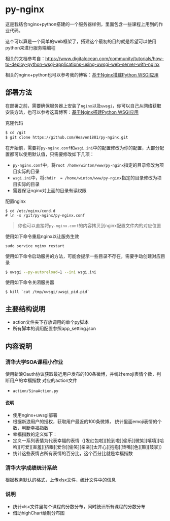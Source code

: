 # py-nginx
这是我结合nginx+python搭建的一个服务器样例，里面包含一些课程上用到的作业代码。

这个可以算是一个简单的web框架了，搭建这个最初的目的就是希望可以使用python来进行服务端编程

相关的文档参考自：https://www.digitalocean.com/community/tutorials/how-to-deploy-python-wsgi-applications-using-uwsgi-web-server-with-nginx

相关的nginx+python也可以参考我的博客：[基于Nginx搭建Python WSGI应用](http://heaven1881.github.io/2016/05/25/nginx-python/)

## 部署方法
在部署之前，需要确保服务器上安装了`nginx`以及`uwsgi`，你可以自己从网络获取安装方法，也可以参考这篇博客：[基于Nginx搭建Python WSGI应用](http://heaven1881.github.io/2016/05/25/nginx-python/)

克隆代码
```bash
$ cd /git
$ git clone https://github.com/Heaven1881/py-nginx.git
```
在开始前，需要将`py-nginx.conf`和`wsgi.ini`中的配置修改为你的配置，大部分配置都可以使用默认值，只需要修改如下几项：
- `py-nginx.conf`中，将`root /homw/winton/www/py-nginx`指定的目录修改为项目实际的目录
- `wsgi.ini`中，将`chdir  = /home/winton/www/py-nginx`指定的目录修改为项目实际的目录
- 需要保证nginx对上面的目录有读权限

配置nginx
```
$ cd /etc/nginx/cond.d
# ln -s /git/py-nginx/py-nginx.conf
```
> 你也可以直接将`py-nginx.conf`的内容拷贝到nginx配置文件内的对应位置

使用如下命令重启nginx以让服务生效
```
sudo service nginx restart
```

使用如下命令启动服务的方法，可能会提示一些目录不存在，需要手动创建对应目录
```bash
$ uwsgi --py-autoreload=1 --ini wsgi.ini
```
使用如下命令关闭服务器
```
$ kill `cat /tmp/uwsgi/uwsgi_pid.pid`
```

## 主要结构说明
- action文件夹下存放调用的单个py脚本
- 所有脚本的调用配置参照app_setting.json



## 内容说明
### 清华大学SOA课程小作业
使用新浪Oauth协议获取最近用户发布的100条微博，并统计emoji表情个数，判断用户的幸福指数
对应的action文件
- `action/SinaAction.py`

#### 说明
- 使用nginx+uwsgi部署
- 根据新浪用户的授权，获取用户最近的100条微博， 统计里面emoji表情的个数，判断幸福指数
- 幸福指数的定义如下：
 - 定义一系列表情为代表幸福的表情（[发红包啦][抢到啦][偷乐][微笑][嘻嘻][哈哈][可爱][害羞][挤眼][爱你][偷笑][亲亲][太开心][抱抱][馋嘴][色][酷][鼓掌]）
 - 统计这些表情占所有表情的百分比，这个百分比就是幸福指数

### 清华大学成绩统计系统
根据教务默认的格式，上传xlsx文件，统计文件中的信息

### 说明
- 统计xlsx文件里每个课程的分数分布，同时统计所有课程的分数分布
- 借助highChart绘制分布图
